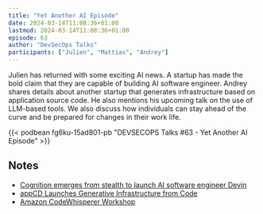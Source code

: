```yaml
---
title: "Yet Another AI Episode"
date: 2024-03-14T11:08:36+01:00
lastmod: 2024-03-14T11:08:36+01:00
episode: 63
author: "DevSecOps Talks"
participants: ["Julien", "Mattias", "Andrey"]
---
```


Julien has returned with some exciting AI news. A startup has made the bold claim that they are capable of building AI software engineer. Andrey shares details about another startup that generates infrastructure based on application source code. He also mentions his upcoming talk on the use of LLM-based tools. We also discuss how individuals can stay ahead of the curve and be prepared for changes in their work life.

<!--more-->

<!-- Player -->

{{< podbean fg6ku-15ad801-pb "DEVSECOPS Talks #63 - Yet Another AI Episode" >}}

## Notes

* [Cognition emerges from stealth to launch AI software engineer 
Devin](https://venturebeat.com/ai/cognition-emerges-from-stealth-to-launch-ai-software-engineer-devin/)
* [appCD Launches Generative Infrastructure from Code](https://appcd.com)
* [Amazon CodeWhisperer Workshop](https://catalog.us-east-1.prod.workshops.aws/workshops/6838a1a5-4516-4153-90ce-ac49ca8e1357/en-US)